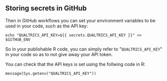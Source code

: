 ## Storing secrets in GitHub

Then in GitHub workflows you can set your environment variables to be used in your code, such as the API key:

```plaintext
echo "QUALTRICS_API_KEY=${{ secrets.QUALTRICS_API_KEY }}" >> $GITHUB_ENV
```
So in your publishable R code, you can simply refer to "`QUALTRICS_API_KEY`" in your code so as to not give away your API token. 

You can check that the API keys is set using the follwing code in R:

```{.R}
message(Sys.getenv("QUALTRICS_API_KEY"))
```
